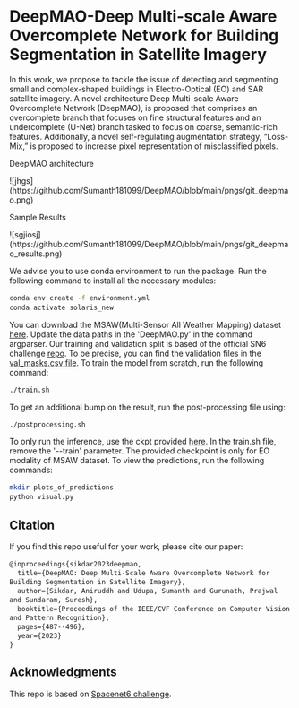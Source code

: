 
# DeepMAO-Deep Multi-scale Aware Overcomplete Network for Building Segmentation in Satellite Imagery

In this work, we propose to tackle the issue of detecting and segmenting small and complex-shaped buildings in Electro-Optical (EO) and SAR satellite imagery. A novel architecture Deep Multi-scale Aware Overcomplete Network (DeepMAO), is proposed that comprises an overcomplete branch that focuses on fine structural features and an undercomplete (U-Net) branch tasked to focus on coarse, semantic-rich features. Additionally, a novel self-regulating augmentation strategy, “Loss-Mix,” is proposed to increase pixel representation of misclassified pixels.


<p>DeepMAO architecture</p>
<div>![jhgs](https://github.com/Sumanth181099/DeepMAO/blob/main/pngs/git_deepmao.png)</div>


<p>Sample Results</p>
<div>![sgjiosj](https://github.com/Sumanth181099/DeepMAO/blob/main/pngs/git_deepmao_results.png)</div>

We advise you to use conda environment to run the package. Run the following command to install all the necessary modules:

```sh
conda env create -f environment.yml 
conda activate solaris_new
```
You can download the MSAW(Multi-Sensor All Weather Mapping) dataset [here](https://spacenet.ai/sn6-challenge/).
Update the data paths in the 'DeepMAO.py' in the command argparser. 
Our training and validation split is based of the official SN6 challenge [repo](https://github.com/SpaceNetChallenge/SpaceNet_SAR_Buildings_Solutions/tree/master/1-zbigniewwojna).  To be precise, you can find the validation files in the [val_masks.csv file](https://drive.google.com/file/d/1pccsbwxtUeJoLCKgkTAxrYs6wLAi7mQo/view?usp=sharing).
To train the model from scratch, run the following command:
```sh
./train.sh
```
To get an additional bump on the result, run the post-processing file using:
```sh
./postprocessing.sh
```
To only run the inference, use the ckpt provided [here](https://drive.google.com/drive/folders/111UQvS-vkjjRRCdkzZHGUTlhY9HDKHlc?usp=sharing). In the train.sh file, remove the '--train' parameter. The provided checkpoint is only for EO modality of MSAW dataset.
To view the predictions, run the following commands:
```sh
mkdir plots_of_predictions
python visual.py
```
## Citation

If you find this repo useful for your work, please cite our paper:

```shell
@inproceedings{sikdar2023deepmao,
  title={DeepMAO: Deep Multi-Scale Aware Overcomplete Network for Building Segmentation in Satellite Imagery},
  author={Sikdar, Aniruddh and Udupa, Sumanth and Gurunath, Prajwal and Sundaram, Suresh},
  booktitle={Proceedings of the IEEE/CVF Conference on Computer Vision and Pattern Recognition},
  pages={487--496},
  year={2023}
}
```



<!-- ACKNOWLEDGMENTS -->
## Acknowledgments

This repo is based on [Spacenet6 challenge](https://github.com/SpaceNetChallenge/SpaceNet_SAR_Buildings_Solutions/tree/master/1-zbigniewwojna).



